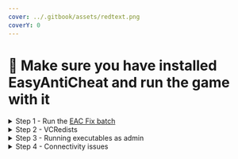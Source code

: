 ```yaml
---
cover: ../.gitbook/assets/redtext.png
coverY: 0
---
```


# 🔘 Make sure you have installed EasyAntiCheat and run the game with it

<details>

<summary>Step 1 - Run the <a href="https://github.com/livingflore/BattleBitEACFix">EAC Fix batch</a> </summary>

1. Go to [github repo](https://github.com/livingflore/BattleBitEACFix).
2. Press ![](../.gitbook/assets/downloadbutton.svg) button.
3. Run the batch.
4. You should see output as shown [here](https://i.imgur.com/kHZGKkk.png).

</details>

<details>

<summary>Step 2 - VCRedists</summary>

Ensure that **BOTH** VCRedists installed properly - [x86](https://aka.ms/vs/17/release/vc\_redist.x86.exe) and [x64](https://aka.ms/vs/17/release/vc\_redist.x64.exe). When running installers you should see 3 buttons - repair, uninstall and cancel as on screenshot below. If you can't see it - proceed with installation.

<img src="../.gitbook/assets/vcredistx64.png" alt="" data-size="original">

<img src="../.gitbook/assets/vcredistx86.png" alt="" data-size="original">

</details>

<details>

<summary>Step 3 - Running executables as admin</summary>

Try running `BattlebitEAC.exe` or `EasyAntiCheat.exe` as admin located in installed files.

1. Right click on the game, then go to manage and click on Browse local files.

<img src="../.gitbook/assets/browse.png" alt="Right click on the game, then go to manage and click on Browse local files" data-size="original">

2. Right click on executable and click "Run as administrator".

<img src="../.gitbook/assets/runasadmin.png" align="center" alt="Right click on executable and click &#x22;Run as administrator&#x22;." data-size="original">

</details>

<details>

<summary>Step 4 - Connectivity issues</summary>

You might experience some issues with connection and therefore EAC can't reach its servers. Try using [Cloudflare WARP](https://1.1.1.1) or any private VPN on this matter.

</details>


